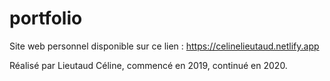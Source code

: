 # portfolio #

Site web personnel disponible sur ce lien : https://celinelieutaud.netlify.app

Réalisé par Lieutaud Céline, commencé en 2019, continué en 2020.
